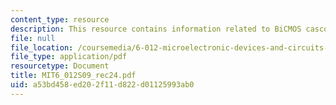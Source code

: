 ```yaml
---
content_type: resource
description: This resource contains information related to BiCMOS cascode amplifier.
file: null
file_location: /coursemedia/6-012-microelectronic-devices-and-circuits-spring-2009/a53bd458ed202f11d822d01125993ab0_MIT6_012S09_rec24.pdf
file_type: application/pdf
resourcetype: Document
title: MIT6_012S09_rec24.pdf
uid: a53bd458-ed20-2f11-d822-d01125993ab0
---
```

